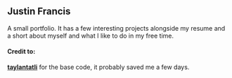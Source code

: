 ## Justin Francis
 A small portfolio. It has a few interesting projects alongside my resume and a short about myself and what I like to do in my free time. 

#### Credit to:
**[taylantatli](https://github.com/TaylanTatli/Moon)** for the base code, it probably saved me a few days.
